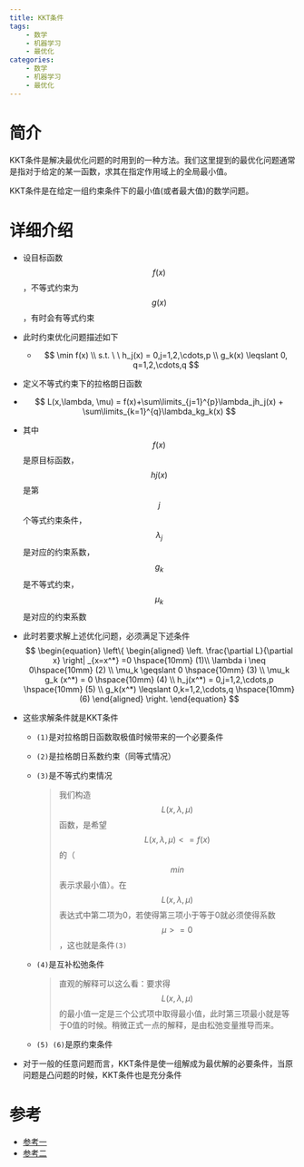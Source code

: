 ```yaml
---
title: KKT条件
tags:
	- 数学
	- 机器学习
	- 最优化
categories:
	- 数学
	- 机器学习
	- 最优化
---
```


# 简介

KKT条件是解决最优化问题的时用到的一种方法。我们这里提到的最优化问题通常是指对于给定的某一函数，求其在指定作用域上的全局最小值。

KKT条件是在给定一组约束条件下的最小值(或者最大值)的数学问题。

# 详细介绍

-   设目标函数 $$f(x)$$，不等式约束为$$g(x)$$，有时会有等式约束

-   此时约束优化问题描述如下

    -   $$
        \min f(x)	\\
        s.t. \ \ h_j(x) = 0,j=1,2,\cdots,p	\\
        	g_k(x) \leqslant 0, q=1,2,\cdots,q
        $$

-   定义不等式约束下的拉格朗日函数

-   $$
    L(x,\lambda, \mu) = f(x)+\sum\limits_{j=1}^{p}\lambda_jh_j(x) + \sum\limits_{k=1}^{q}\lambda_kg_k(x)
    $$

-   其中 $$f(x)$$ 是原目标函数，$$hj(x)$$ 是第 $$j$$ 个等式约束条件，$$\lambda_j$$ 是对应的约束系数，$$g_k$$是不等式约束，$$\mu_k$$是对应的约束系数

-   此时若要求解上述优化问题，必须满足下述条件
    $$
    \begin{equation}
      \left\{
       \begin{aligned}
      	\left. \frac{\partial L}{\partial x} \right| _{x=x^*} =0 \hspace{10mm} (1)\\
      	\lambda i \neq 0\hspace{10mm} (2) \\
      	\mu_k \geqslant 0  \hspace{10mm} (3) \\
      	\mu_k g_k (x^*) = 0 \hspace{10mm} (4) \\
      	h_j(x^*) = 0,j=1,2,\cdots,p \hspace{10mm} (5) \\
      	g_k(x^*) \leqslant 0,k=1,2,\cdots,q \hspace{10mm} (6)
       \end{aligned}
       \right.
      \end{equation}
    $$

-   这些求解条件就是KKT条件

    -   `(1)`是对拉格朗日函数取极值时候带来的一个必要条件

    -   `(2)`是拉格朗日系数约束（同等式情况）

    -   `(3)`是不等式约束情况

        >   我们构造 $$L(x,\lambda,\mu)$$ 函数，是希望 $$L(x,\lambda,\mu)<=f(x)$$ 的（$$min$$表示求最小值）。在$$L(x,\lambda,\mu)$$表达式中第二项为0，若使得第三项小于等于0就必须使得系数$$\mu>=0$$，这也就是条件`(3)`

    -   `(4)`是互补松弛条件

        >   直观的解释可以这么看：要求得 $$L(x,\lambda,\mu)$$ 的最小值一定是三个公式项中取得最小值，此时第三项最小就是等于0值的时候。稍微正式一点的解释，是由松弛变量推导而来。

    -   `(5) (6)`是原约束条件

-   对于一般的任意问题而言，KKT条件是使一组解成为最优解的必要条件，当原问题是凸问题的时候，KKT条件也是充分条件

# 参考

-   [参考一](http://www.cnblogs.com/zhangchaoyang/articles/2726873.html)
-   [参考二](http://blog.csdn.net/johnnyconstantine/article/details/46335763)
